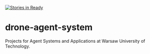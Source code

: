 [![Stories in Ready](https://badge.waffle.io/davidmigloz/drone-agent-system.png?label=ready&title=Ready)](https://waffle.io/davidmigloz/drone-agent-system)
# drone-agent-system
Projects for Agent Systems and Applications at Warsaw University of Technology.
